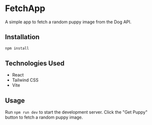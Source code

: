 # FetchApp

A simple app to fetch a random puppy image from the Dog API.

## Installation
```bash
npm install
```

## Technologies Used
- React
- Tailwind CSS
- Vite

## Usage
Run `npm run dev` to start the development server.
Click the "Get Puppy" button to fetch a random puppy image.